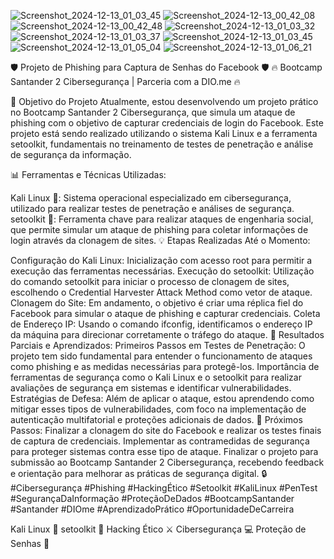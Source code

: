 
![Screenshot_2024-12-13_01_03_45](https://github.com/user-attachments/assets/89a58685-d161-4bab-a49a-f4237c172437)
![Screenshot_2024-12-13_00_42_08](https://github.com/user-attachments/assets/34160274-846a-4f2a-b8a3-a86307493f85)
![Screenshot_2024-12-13_00_42_48](https://github.com/user-attachments/assets/8f9afbe1-903e-44b0-91ee-272a30c98613)
![Screenshot_2024-12-13_01_03_32](https://github.com/user-attachments/assets/7f975355-d97f-4490-9930-941afeac5043)
![Screenshot_2024-12-13_01_03_37](https://github.com/user-attachments/assets/cabcb852-9998-40d7-94d8-2699036da6bb)
![Screenshot_2024-12-13_01_03_45](https://github.com/user-attachments/assets/7857cecf-c6d6-4283-bde7-456e9fbbb0a6)
![Screenshot_2024-12-13_01_05_04](https://github.com/user-attachments/assets/e15d5f05-b0f5-43bb-a3f1-5d8134085b05)
![Screenshot_2024-12-13_01_06_21](https://github.com/user-attachments/assets/03f120ea-af87-49e9-b619-fa3a70049264)


🛡️ Projeto de Phishing para Captura de Senhas do Facebook 🛡️
🔥 Bootcamp Santander 2 Cibersegurança | Parceria com a DIO.me 🔥

🔐 Objetivo do Projeto
Atualmente, estou desenvolvendo um projeto prático no Bootcamp Santander 2 Cibersegurança, que simula um ataque de phishing com o objetivo de capturar credenciais de login do Facebook. Este projeto está sendo realizado utilizando o sistema Kali Linux e a ferramenta setoolkit, fundamentais no treinamento de testes de penetração e análise de segurança da informação.

📊 Ferramentas e Técnicas Utilizadas:

Kali Linux 🐧: Sistema operacional especializado em cibersegurança, utilizado para realizar testes de penetração e análises de segurança.
setoolkit 🎯: Ferramenta chave para realizar ataques de engenharia social, que permite simular um ataque de phishing para coletar informações de login através da clonagem de sites.
💡 Etapas Realizadas Até o Momento:

Configuração do Kali Linux: Inicialização com acesso root para permitir a execução das ferramentas necessárias.
Execução do setoolkit: Utilização do comando setoolkit para iniciar o processo de clonagem de sites, escolhendo o Credential Harvester Attack Method como vetor de ataque.
Clonagem do Site: Em andamento, o objetivo é criar uma réplica fiel do Facebook para simular o ataque de phishing e capturar credenciais.
Coleta de Endereço IP: Usando o comando ifconfig, identificamos o endereço IP da máquina para direcionar corretamente o tráfego do ataque.
🚀 Resultados Parciais e Aprendizados:
Primeiros Passos em Testes de Penetração: O projeto tem sido fundamental para entender o funcionamento de ataques como phishing e as medidas necessárias para protegê-los.
Importância de ferramentas de segurança como o Kali Linux e o setoolkit para realizar avaliações de segurança em sistemas e identificar vulnerabilidades.
Estratégias de Defesa: Além de aplicar o ataque, estou aprendendo como mitigar esses tipos de vulnerabilidades, com foco na implementação de autenticação multifatorial e proteções adicionais de dados.
🎯 Próximos Passos:
Finalizar a clonagem do site do Facebook e realizar os testes finais de captura de credenciais.
Implementar as contramedidas de segurança para proteger sistemas contra esse tipo de ataque.
Finalizar o projeto para submissão ao Bootcamp Santander 2 Cibersegurança, recebendo feedback e orientação para melhorar as práticas de segurança digital.
🔒 #Cibersegurança #Phishing #HackingÉtico #Setoolkit #KaliLinux #PenTest #SegurançaDaInformação #ProteçãoDeDados #BootcampSantander #Santander #DIOme #AprendizadoPrático #OportunidadeDeCarreira


Kali Linux 🐧
setoolkit 🎯
Hacking Ético ⚔️
Cibersegurança 💻
Proteção de Senhas 🔐
